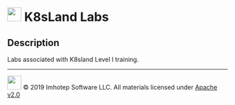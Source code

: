 # <img src="assets/lab.png" width="32" height="auto"/> K8sLand Labs

## Description

Labs associated with K8sland Level I training.

---
<img src="assets/imhotep_logo.png" width="32" height="auto"/> © 2019 Imhotep Software LLC.
All materials licensed under [Apache v2.0](http://www.apache.org/licenses/LICENSE-2.0)
